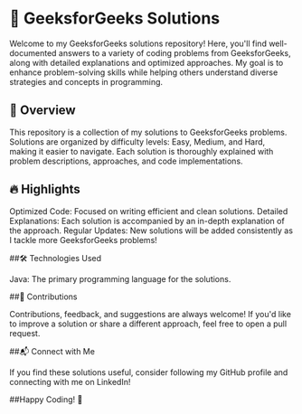 # 📝 GeeksforGeeks Solutions

Welcome to my GeeksforGeeks solutions repository! Here, you'll find well-documented answers to a variety of coding problems from GeeksforGeeks, along with detailed explanations and optimized approaches. My goal is to enhance problem-solving skills while helping others understand diverse strategies and concepts in programming.

## 🚀 Overview

This repository is a collection of my solutions to GeeksforGeeks problems. Solutions are organized by difficulty levels: Easy, Medium, and Hard, making it easier to navigate. Each solution is thoroughly explained with problem descriptions, approaches, and code implementations.

## 🔥 Highlights

Optimized Code: Focused on writing efficient and clean solutions.
Detailed Explanations: Each solution is accompanied by an in-depth explanation of the approach.
Regular Updates: New solutions will be added consistently as I tackle more GeeksforGeeks problems!

##🛠 Technologies Used

Java: The primary programming language for the solutions.

##🤝 Contributions

Contributions, feedback, and suggestions are always welcome! If you'd like to improve a solution or share a different approach, feel free to open a pull request.

##📬 Connect with Me

If you find these solutions useful, consider following my GitHub profile and connecting with me on LinkedIn!

##Happy Coding! 🎉

